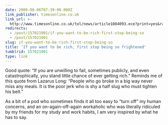 ```yaml
---
date: 2009-08-06T07:39:00.000Z
link_publisher: timesonline.co.uk
link_url: >-
  http://www.timesonline.co.uk/tol/news/article1084093.ece?print=yes&randnum=1246357554256
redirects:
  - /post/157021901/if-you-want-to-be-rich-first-stop-being-so
  - /post/157021901
slug: if-you-want-to-be-rich-first-stop-being-so
title: 'If you want to be rich, first stop being so frightened'
tumblrid: 157021901
type: link
---
```

<p>Good quote: &ldquo;If you are unwilling to fail, sometimes publicly, and even catastrophically, you stand little chance of ever getting rich.&rdquo; Reminds me of this quote from Lazarus Long: &ldquo;People who go broke in a big way never miss any meals. It is the poor jerk who is shy a half slug who must tighten his belt.&rdquo;</p>

<p>As a bit of a pod who sometimes finds it all too easy to &ldquo;turn off&rdquo; my human concerns, and an on-again-off-again workaholic who was literally ridiculed by my friends for my study and work habits, I am very inspired by what he has to say.</p>
